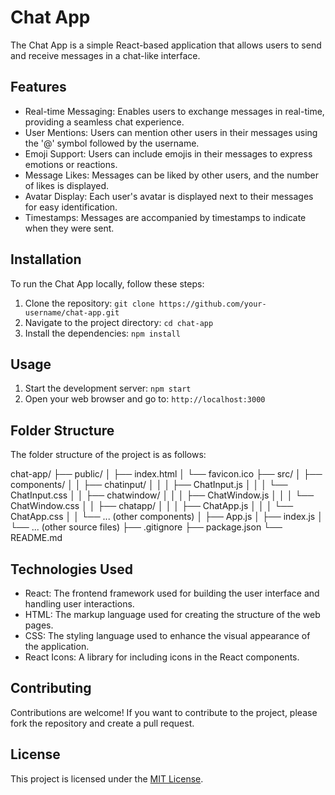 # Chat App

The Chat App is a simple React-based application that allows users to send and receive messages in a chat-like interface.

## Features

- Real-time Messaging: Enables users to exchange messages in real-time, providing a seamless chat experience.
- User Mentions: Users can mention other users in their messages using the '@' symbol followed by the username.
- Emoji Support: Users can include emojis in their messages to express emotions or reactions.
- Message Likes: Messages can be liked by other users, and the number of likes is displayed.
- Avatar Display: Each user's avatar is displayed next to their messages for easy identification.
- Timestamps: Messages are accompanied by timestamps to indicate when they were sent.

## Installation

To run the Chat App locally, follow these steps:

1. Clone the repository: `git clone https://github.com/your-username/chat-app.git`
2. Navigate to the project directory: `cd chat-app`
3. Install the dependencies: `npm install`

## Usage

1. Start the development server: `npm start`
2. Open your web browser and go to: `http://localhost:3000`

## Folder Structure

The folder structure of the project is as follows:

chat-app/
├── public/
│   ├── index.html
│   └── favicon.ico
├── src/
│   ├── components/
│   │   ├── chatinput/
│   │   │   ├── ChatInput.js
│   │   │   └── ChatInput.css
│   │   ├── chatwindow/
│   │   │   ├── ChatWindow.js
│   │   │   └── ChatWindow.css
│   │   ├── chatapp/
│   │   │   ├── ChatApp.js
│   │   │   └── ChatApp.css
│   │   └── ... (other components)
│   ├── App.js
│   ├── index.js
│   └── ... (other source files)
├── .gitignore
├── package.json
└── README.md


## Technologies Used

- React: The frontend framework used for building the user interface and handling user interactions.
- HTML: The markup language used for creating the structure of the web pages.
- CSS: The styling language used to enhance the visual appearance of the application.
- React Icons: A library for including icons in the React components.

## Contributing

Contributions are welcome! If you want to contribute to the project, please fork the repository and create a pull request.

## License

This project is licensed under the [MIT License](LICENSE).
